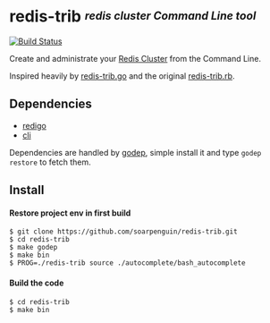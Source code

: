 # **redis-trib** <sup><sub>_redis cluster Command Line tool_</sub></sup>
[![Build Status](https://travis-ci.org/soarpenguin/redis-trib.svg?branch=master)](https://travis-ci.org/soarpenguin/redis-trib)

Create and administrate your [Redis Cluster][cluster-tutorial] from the Command Line.

Inspired heavily by [redis-trib.go][] and the original [redis-trib.rb][].

## Dependencies

* [redigo][]
* [cli][]

Dependencies are handled by [godep][], simple install it and type `godep restore` to fetch them.

## Install

#### Restore project env in first build
```console
$ git clone https://github.com/soarpenguin/redis-trib.git
$ cd redis-trib
$ make godep
$ make bin
$ PROG=./redis-trib source ./autocomplete/bash_autocomplete
```

#### Build the code
```console
$ cd redis-trib
$ make bin
```

[cluster-tutorial]: http://redis.io/topics/cluster-tutorial
[redis-trib.go]: https://github.com/badboy/redis-trib.go
[redis-trib.rb]: https://github.com/antirez/redis/blob/unstable/src/redis-trib.rb
[redigo]: https://github.com/garyburd/redigo/
[cli]: https://github.com/codegangsta/cli
[godep]: https://github.com/tools/godep
